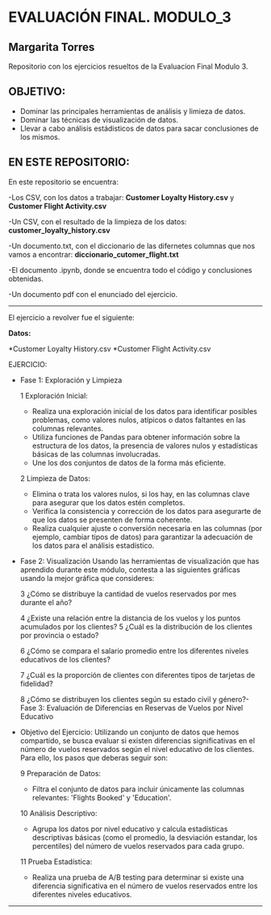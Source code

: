 # EVALUACIÓN FINAL. MODULO_3



## Margarita Torres


Repositorio con los ejercicios resueltos de la Evaluacion Final Modulo 3. 

OBJETIVO:
---

- Dominar las principales herramientas de análisis y limieza de datos.
- Dominar las técnicas de visualización de datos.
- Llevar a cabo análisis estádisticos de datos para sacar conclusiones de los mismos.

EN ESTE REPOSITORIO:
---
  En este repositorio se encuentra:
  
  -Los CSV, con los datos a trabajar: __Customer Loyalty History.csv__ y __Customer Flight Activity.csv__
  
  -Un CSV, con el resultado de la limpieza de los datos: __customer_loyalty_history.csv__
  
  -Un documento.txt, con el diccionario de las difernetes columnas que nos vamos a encontrar: __diccionario_cutomer_flight.txt__
  
  -El documento .ipynb, donde se encuentra todo el código y conclusiones obtenidas.
  
  -Un documento pdf con el enunciado del ejercicio.
  
* * * * * * * * * * * * * * * * * * * * * * * * * * * * * * * * 
El ejercicio a revolver fue el siguiente:

**Datos:**

*Customer Loyalty History.csv
*Customer Flight Activity.csv

EJERCICIO:

- Fase 1: Exploración y Limpieza
  
   1 Exploración Inicial:
      
   - Realiza una exploración inicial de los datos para identificar posibles problemas, 
     como valores nulos, atípicos o datos faltantes en las columnas relevantes.
   - Utiliza funciones de Pandas para obtener información sobre la estructura de los 
     datos, la presencia de valores nulos y estadísticas básicas de las columnas 
     involucradas.
   - Une los dos conjuntos de datos de la forma más eficiente.
     
   2 Limpieza de Datos:
      
   - Elimina o trata los valores nulos, si los hay, en las columnas clave para asegurar 
     que los datos estén completos.
   - Verifica la consistencia y corrección de los datos para asegurarte de que los 
     datos se presenten de forma coherente.
   - Realiza cualquier ajuste o conversión necesaria en las columnas (por ejemplo, 
     cambiar tipos de datos) para garantizar la adecuación de los datos para el 
     análisis estadístico.
   
- Fase 2: Visualización
   Usando las herramientas de visualización que has aprendido durante este módulo, contesta a las 
   siguientes gráficas usando la mejor gráfica que consideres:
  
    3 ¿Cómo se distribuye la cantidad de vuelos reservados por mes durante el año?
  
    4 ¿Existe una relación entre la distancia de los vuelos y los puntos acumulados por los 
       clientes?
    5 ¿Cuál es la distribución de los clientes por provincia o estado?
  
    6 ¿Cómo se compara el salario promedio entre los diferentes niveles educativos de los 
       clientes?
  
    7 ¿Cuál es la proporción de clientes con diferentes tipos de tarjetas de fidelidad?
  
    8 ¿Cómo se distribuyen los clientes según su estado civil y género?- Fase 3: Evaluación de Diferencias en Reservas de Vuelos por Nivel Educativo


- Objetivo del Ejercicio:
  Utilizando un conjunto de datos que hemos compartido, se busca evaluar si existen diferencias 
  significativas en el número de vuelos reservados según el nivel educativo de los clientes. Para 
  ello, los pasos que deberas seguir son:

    9 Preparación de Datos:
     - Filtra el conjunto de datos para incluir únicamente las columnas relevantes: 
      'Flights Booked' y 'Education'.
    
    10 Análisis Descriptivo:
     - Agrupa los datos por nivel educativo y calcula estadísticas descriptivas básicas 
      (como el promedio, la desviación estandar, los percentiles) del número de vuelos 
      reservados para cada grupo.
    
     11 Prueba Estadística:
     - Realiza una prueba de A/B testing para determinar si existe una diferencia 
      significativa en el número de vuelos reservados entre los diferentes niveles 
      educativos.

---


